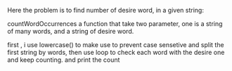 Here the problem is to find number of desire word, in a given string:

countWordOccurrences a function that take two parameter, one is a string of many words, and a string of desire word.

first , i use lowercase() to make use to prevent case sensetive and split the first string by words, then 
use loop to check each word with the desire one and keep counting. and print the count
